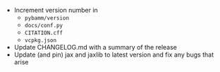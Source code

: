 - Increment version number in
  - `pybamm/version`
  - `docs/conf.py`
  - `CITATION.cff`
  - `vcpkg.json`
- Update CHANGELOG.md with a summary of the release
- Update (and pin) jax and jaxlib to latest version and fix any bugs that arise
